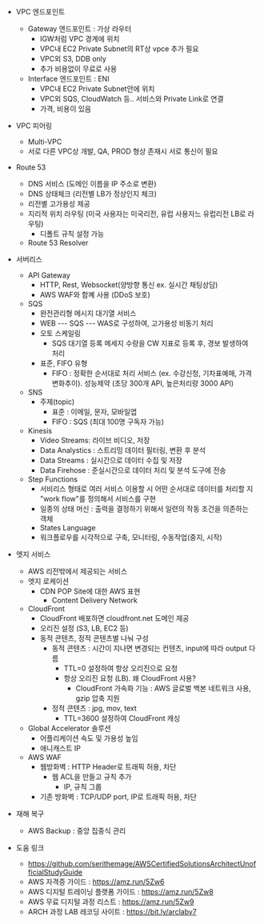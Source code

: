 * VPC 엔드포인트
  * Gateway 엔드포인트 : 가상 라우터
    * IGW처럼 VPC 경계에 위치
    * VPC내 EC2 Private Subnet의 RT상 vpce 추가 필요
    * VPC외 S3, DDB only
    * 추가 비용없이 무료로 사용
  * Interface 엔드포인트 : ENI
    * VPC내 EC2 Private Subnet안에 위치
    * VPC외 SQS, CloudWatch 등.. 서비스와 Private Link로 연결
    * 가격, 비용이 있음

* VPC 피어링
  * Multi-VPC
  * 서로 다른 VPC상 개발, QA, PROD 형상 존재시 서로 통신이 필요

* Route 53
  * DNS 서비스 (도메인 이름을 IP 주소로 변환)
  * DNS 상태체크 (리전별 LB가 정상인지 체크)
  * 리전별 고가용성 제공
  * 지리적 위치 라우팅 (미국 사용자는 미국리전, 유럽 사용자느 유럽리전 LB로 라우팅)
    * 디폴트 규칙 설정 가능
  * Route 53 Resolver

* 서버리스
  * API Gateway
    * HTTP, Rest, Websocket(양방향 통신 ex. 실시간 채팅상담)
    * AWS WAF와 함꼐 사용 (DDoS 보호)
  * SQS
    * 완전관리형 메시지 대기열 서비스
    * WEB --- SQS --- WAS로 구성하여, 고가용성 비동기 처리
    * 오토 스케일링
      * SQS 대기열 등록 메세지 수량을 CW 지표로 등록 후, 경보 발생하여 처리
    * 표준, FIFO 유형
      * FIFO : 정확한 순서대로 처리 서비스 (ex. 수강신청, 기차표예매, 가격변화추이). 성능제약 (초당 300개 API, 높은처리량 3000 API)
  * SNS
    * 주제(topic)
      * 표준 : 이메일, 문자, 모바일앱
      * FIFO : SQS (최대 100명 구독자 가능)
  * Kinesis
    * Video Streams: 라이브 비디오, 저장
    * Data Analystics : 스트리밍 데이터 필터링, 변환 후 분석
    * Data Streams : 실시간으로 데이터 수집 및 저장
    * Data Firehose : 준실시간으로 데이터 처리 및 분석 도구에 전송
  * Step Functions
    * 서비리스 형태로 여러 서비스 이용할 시 어떤 순서대로 데이터를 처리할 지 "work flow"를 정의해서 서비스를 구현
    * 일종의 상태 머신 : 출력을 결정하기 위해서 일련의 작동 조건을 의존하는 객체
    * States Language
    * 워크플로우를 시각적으로 구축, 모니터링, 수동작업(중지, 시작)

* 엣지 서비스
  * AWS 리전밖에서 제공되는 서비스
  * 엣지 로케이션
    * CDN POP Site에 대한 AWS 표현
      * Content Delivery Network
  * CloudFront
    * CloudFront 배포하면 cloudfront.net 도메인 제공
    * 오리진 설정 (S3, LB, EC2 등)
    * 동적 콘텐츠, 정적 콘텐츠별 나눠 구성
      * 동적 콘텐츠 : 시간이 지나면 변경되는 컨텐츠, input에 따라 output 다름
        * TTL=0 설정하여 항상 오리진으로 요청
        * 항상 오리진 요청 (LB). 왜 CloudFront 사용?
          * CloudFront 가속화 기능 : AWS 글로벌 백본 네트워크 사용, gzip 압축 지원
      * 정적 콘텐츠 : jpg, mov, text
        * TTL=3600 설정하여 CloudFront 캐싱
  * Global Accelerator 솔루션
    * 어플리케이션 속도 및 가용성 높임
    * 애니캐스트 IP
  * AWS WAF
    * 웹방화벽 : HTTP Header로 트래픽 허용, 차단
      * 웹 ACL을 만들고 규칙 추가
        * IP, 규칙 그룹
    * 기존 방화벽 : TCP/UDP port, IP로 트래픽 허용, 차단
    
* 재해 복구
  * AWS Backup : 중앙 집중식 관리

* 도움 링크
  * https://github.com/serithemage/AWSCertifiedSolutionsArchitectUnofficialStudyGuide
  * AWS 자격증 가이드 : https://amz.run/5Zw6
  * AWS 디지털 트레이닝 플랫폼 가이드 : https://amz.run/5Zw8
  * AWS 무료 디지털 과정 리스트 : https://amz.run/5Zw9
  * ARCH 과정 LAB 레코딩 사이트 : https://bit.ly/arclabv7 
